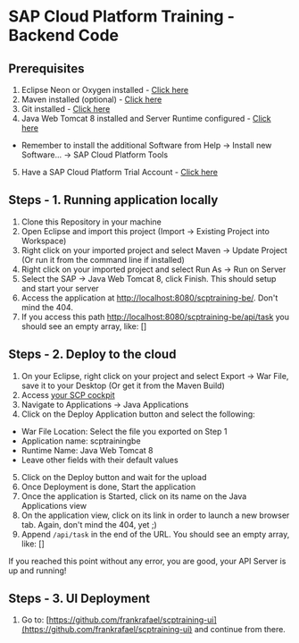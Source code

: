 # SAP Cloud Platform Training - Backend Code

## Prerequisites
1. Eclipse Neon or Oxygen installed - [Click here](https://www.eclipse.org/downloads/?)
2. Maven installed (optional) - [Click here](https://maven.apache.org/download.cgi)
3. Git installed - [Click here](https://git-scm.com/downloads)
4. Java Web Tomcat 8 installed and Server Runtime configured - [Click here](https://tools.hana.ondemand.com/)
  * Remember to install the additional Software from Help -> Install new Software... -> SAP Cloud Platform Tools
5. Have a SAP Cloud Platform Trial Account - [Click here](https://cloudplatform.sap.com/index.html)

## Steps - 1. Running application locally
1. Clone this Repository in your machine
2. Open Eclipse and import this project (Import -> Existing Project into Workspace)
3. Right click on your imported project and select Maven -> Update Project (Or run it from the command line if installed)
4. Right click on your imported project and select Run As -> Run on Server
5. Select the SAP -> Java Web Tomcat 8, click Finish. This should setup and start your server
5. Access the application at [http://localhost:8080/scptraining-be/](http://localhost:8080/scptraining-be/). Don't mind the 404.
6. If you access this path [http://localhost:8080/scptraining-be/api/task](http://localhost:8080/scptraining-be/api/task) you should see an empty array, like: []
 
## Steps - 2. Deploy to the cloud
1. On your Eclipse, right click on your project and select Export -> War File, save it to your Desktop (Or get it from the Maven Build)
2. Access [your SCP cockpit](https://account.hanatrial.ondemand.com/cockpit)
3. Navigate to Applications -> Java Applications
4. Click on the Deploy Application button and select the following:
- War File Location: Select the file you exported on Step 1
- Application name: scptrainingbe
- Runtime Name: Java Web Tomcat 8
- Leave other fields with their default values
5. Click on the Deploy button and wait for the upload
6. Once Deployment is done, Start the application
7. Once the application is Started, click on its name on the Java Applications view
8. On the application view, click on its link in order to launch a new browser tab. Again, don't mind the 404, yet ;)
9. Append `/api/task` in the end of the URL. You should see an empty array, like: []

If you reached this point without any error, you are good, your API Server is up and running!

## Steps - 3. UI Deployment
1. Go to: [https://github.com/frankrafael/scptraining-ui](https://github.com/frankrafael/scptraining-ui) and continue from there.